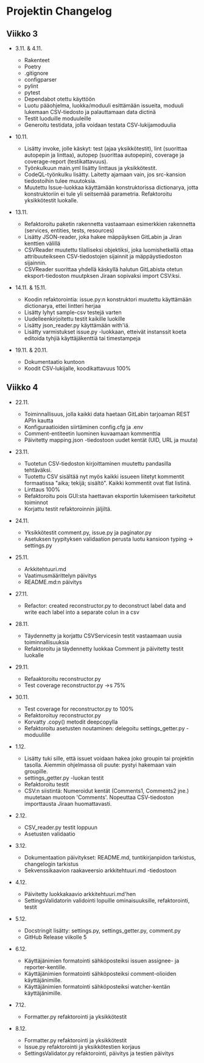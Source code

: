 # Projektin Changelog #

## Viikko 3 ##
- 3.11. & 4.11.
    - Rakenteet
    - Poetry
    - .gitignore
    - configparser
    - pylint
    - pytest
    - Dependabot otettu käyttöön
    - Luotu pääohjelma, luokka/moduuli esittämään issueita, moduuli lukemaan CSV-tiedosto ja palauttamaan data dictinä
    - Testit luoduille moduuleille
    - Generoitu testidata, jolla voidaan testata CSV-lukijamoduulia

- 10.11.
    - Lisätty invoke, jolle käskyt: test (ajaa yksikkötestit), lint (suorittaa autopepin ja linttaa), autopep (suorittaa autopepin), coverage ja coverage-report (testikattavuus).
    - Työnkulkuun main.yml lisätty linttaus ja yksikkötestit.
    - CodeQL-työnkulku lisätty. Laitetty ajamaan vain, jos src-kansion tiedostoihin tulee muutoksia.
    - Muutettu Issue-luokkaa käyttämään konstruktorissa dictionarya, jotta konstruktoriin ei tule yli seitsemää parametria. Refaktoroitu yksikkötestit luokalle.

- 13.11.
    - Refaktoroitu paketin rakennetta vastaamaan esimerkkien rakennetta (services, entities, tests, resources)
    - Lisätty JSON-reader, joka hakee mäppäyksen GitLabin ja Jiran kenttien välillä
    - CSVReader muutettu tilalliseksi objektiksi, joka luomishetkellä ottaa attribuuteikseen CSV-tiedostojen sijainnit ja mäppäystiedoston sijainnin.
    - CSVReader suorittaa yhdellä käskyllä halutun GitLabista otetun eksport-tiedoston muutpksen Jiraan sopivaksi import CSV:ksi.

- 14.11. & 15.11.
    - Koodin refaktorointia: issue.py:n konstruktori muutettu käyttämään dictionarya, ettei lintteri herjaa
    - Lisätty lyhyt sample-csv testejä varten
    - Uudelleenkirjoitettu testit kaikille luokille
    - Lisätty json_reader.py käyttämään with'iä.
    - Lisätty varmistukset issue.py -luokkaan, etteivät instanssit koeta editoida tyhjiä käyttäjäkenttiä tai timestampeja

- 19.11. & 20.11.
    - Dokumentaatio kuntoon
    - Koodit CSV-lukijalle, koodikattavuus 100%

## Viikko 4 ##

- 22.11.
    - Toiminnallisuus, jolla kaikki data haetaan GitLabin tarjoaman REST APIn kautta
    - Konfiguraatioiden siirtäminen config.cfg ja .env
    - Comment-entiteetin luominen kuvaamaan kommenttia
    - Päivitetty mapping.json -tiedostoon uudet kentät (UID, URL ja muuta)

- 23.11.
    - Tuotetun CSV-tiedoston kirjoittaminen muutettu pandasilla tehtäväksi.
    - Tuotettu CSV sisältää nyt myös kaikki issueen liitetyt kommentit formaatissa "aika; tekijä; sisältö". Kaikki kommentit ovat flat listinä.
    - Linttaus 100%
    - Refaktoroitu pois GUI:sta haettavan eksportin lukemiseen tarkoitetut toiminnot
    - Korjattu testit refaktoroinnin jäljiltä.

- 24.11.
    - Yksikkötestit comment.py, issue.py ja paginator.py
    - Asetuksen tyypityksen validaation perusta luotu kansioon typing -> settings.py

- 25.11.
    - Arkkitehtuuri.md
    - Vaatimusmäärittelyn päivitys
    - README.md:n päivitys

- 27.11.
    - Refactor: created reconstructor.py to deconstruct label data and write each label into a separate colun in a csv

- 28.11.
    - Täydennetty ja korjattu CSVServicesin testit vastaamaan uusia toiminnallisuuksia
    - Refaktoroitu ja täydennetty luokkaa Comment ja päivitetty testit luokalle

- 29.11.
    - Refaaktoroitu reconstructor.py
    - Test coverage reconstructor.py ->s 75%

- 30.11.
    - Test coverage for reconstructor.py to 100%
    - Refaktoroituy reconstructor.py
    - Korvatty .copy() metodit deepcopylla
    - Refaktoroitu asetusten noutaminen: delegoitu settings_getter.py -moduulille

- 1.12.
    - Lisätty tuki sille, että issuet voidaan hakea joko groupin tai projektin tasolla. Aiemmin ohjelmassa oli puute: pystyi hakemaan vain groupille.
    - settings_getter.py -luokan testit
    - Refaktoroitu testit
    - CSV:n siistintä: Numeroidut kentät (Comments1, Comments2 jne.) muutetaan muotoon 'Comments'. Nopeuttaa CSV-tiedoston importtausta Jiraan huomattavasti.

- 2.12.
    - CSV_reader.py testit loppuun
    - Asetusten validaatio

- 3.12.
    - Dokumentaation päivitykset: README.md, tuntikirjanpidon tarkistus, changelogin tarkistus
    - Sekvenssikaavion raakaveersio arkkitehtuuri.md -tiedostoon

- 4.12.
    - Päivitetty luokkakaavio arkkitehtuuri.md'hen
    - SettingsValidatorin validointi lopuille ominaisuuksille, refaktorointi, testit

- 5.12.
    - Docstringit lisätty: settings.py, settings_getter.py, comment.py
    - GitHub Release viikolle 5

- 6.12.
    - Käyttäjänimien formatointi sähköposteiksi issuen assignee- ja reporter-kentille.
    - Käyttäjänimien formatointi sähköposteiksi comment-olioiden käyttäjänimille.
    - Käyttäjänimien formatointi sähköposteiksi watcher-kentän käyttäjänimille.

- 7.12.
    - Formatter.py refaktorointi ja yksikkötestit

- 8.12.
    - Formatter.py refaktorointi ja yksikkötestit
    - Issue.py refaktorointi ja yksikkötestien korjaus
    - SettingsValidator.py refaktorointi, päivitys ja testien päivitys